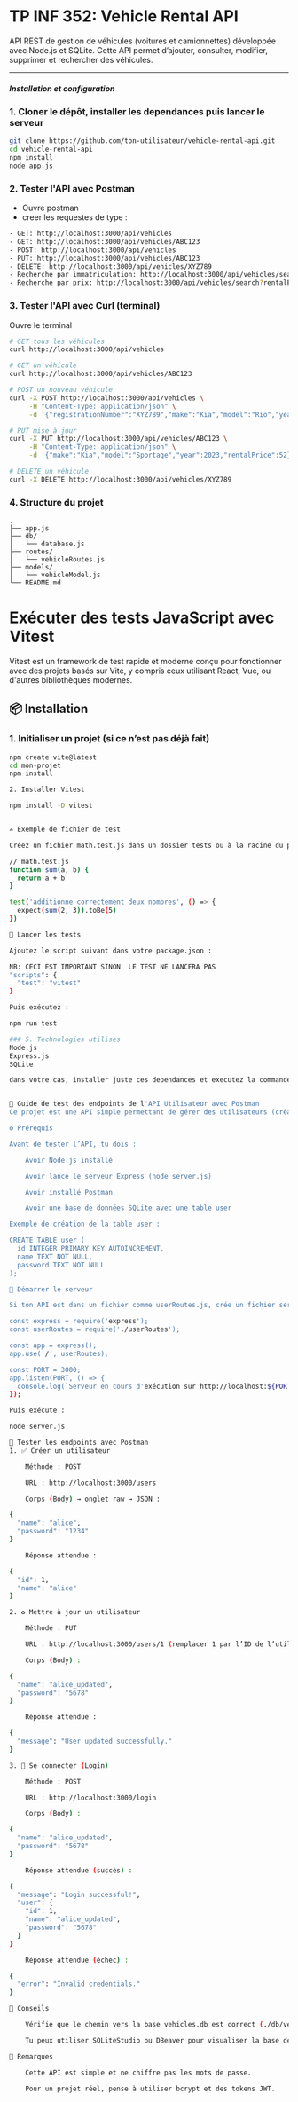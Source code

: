 # TP INF 352: Vehicle Rental API

API REST de gestion de véhicules (voitures et camionnettes) développée avec Node.js et SQLite. Cette API permet d’ajouter, consulter, modifier, supprimer et rechercher des véhicules.

---

##### Installation et configuration

### 1. Cloner le dépôt, installer les dependances puis lancer le serveur

```bash
git clone https://github.com/ton-utilisateur/vehicle-rental-api.git
cd vehicle-rental-api
npm install
node app.js

```
### 2. Tester l'API avec Postman

- Ouvre postman
- creer les requestes de type :
```bash
- GET: http://localhost:3000/api/vehicles
- GET: http://localhost:3000/api/vehicles/ABC123
- POST: http://localhost:3000/api/vehicles
- PUT: http://localhost:3000/api/vehicles/ABC123
- DELETE: http://localhost:3000/api/vehicles/XYZ789
- Recherche par immatriculation: http://localhost:3000/api/vehicles/search?registrationNumber=ABC123
- Recherche par prix: http://localhost:3000/api/vehicles/search?rentalPrice=50
```

### 3. Tester l'API avec Curl (terminal)
Ouvre le terminal
```bash
# GET tous les véhicules
curl http://localhost:3000/api/vehicles

# GET un véhicule
curl http://localhost:3000/api/vehicles/ABC123

# POST un nouveau véhicule
curl -X POST http://localhost:3000/api/vehicles \
     -H "Content-Type: application/json" \
     -d '{"registrationNumber":"XYZ789","make":"Kia","model":"Rio","year":2022,"rentalPrice":48}'

# PUT mise à jour
curl -X PUT http://localhost:3000/api/vehicles/ABC123 \
     -H "Content-Type: application/json" \
     -d '{"make":"Kia","model":"Sportage","year":2023,"rentalPrice":52}'

# DELETE un véhicule
curl -X DELETE http://localhost:3000/api/vehicles/XYZ789
```

### 4. Structure du projet
```pgsql
.
├── app.js
├── db/
│   └── database.js
├── routes/
│   └── vehicleRoutes.js
├── models/
│   └── vehicleModel.js
└── README.md
```


# Exécuter des tests JavaScript avec Vitest

Vitest est un framework de test rapide et moderne conçu pour fonctionner avec des projets basés sur Vite, y compris ceux utilisant React, Vue, ou d'autres bibliothèques modernes.

## 📦 Installation

### 1. Initialiser un projet (si ce n’est pas déjà fait)

```bash
npm create vite@latest
cd mon-projet
npm install

2. Installer Vitest

npm install -D vitest


✍️ Exemple de fichier de test

Créez un fichier math.test.js dans un dossier tests ou à la racine du projet :

// math.test.js
function sum(a, b) {
  return a + b
}

test('additionne correctement deux nombres', () => {
  expect(sum(2, 3)).toBe(5)
})

🧪 Lancer les tests

Ajoutez le script suivant dans votre package.json :

NB: CECI EST IMPORTANT SINON  LE TEST NE LANCERA PAS
"scripts": {
  "test": "vitest"
}

Puis exécutez :

npm run test

### 5. Technologies utilises
Node.js
Express.js
SQLite

dans votre cas, installer juste ces dependances et executez la commande npm run test.


📘 Guide de test des endpoints de l'API Utilisateur avec Postman
Ce projet est une API simple permettant de gérer des utilisateurs (création, modification et connexion) avec Express.js et SQLite3.

⚙️ Prérequis

Avant de tester l’API, tu dois :

    Avoir Node.js installé

    Avoir lancé le serveur Express (node server.js)

    Avoir installé Postman

    Avoir une base de données SQLite avec une table user

Exemple de création de la table user :

CREATE TABLE user (
  id INTEGER PRIMARY KEY AUTOINCREMENT,
  name TEXT NOT NULL,
  password TEXT NOT NULL
);

🚀 Démarrer le serveur

Si ton API est dans un fichier comme userRoutes.js, crée un fichier server.js :

const express = require('express');
const userRoutes = require('./userRoutes');

const app = express();
app.use('/', userRoutes);

const PORT = 3000;
app.listen(PORT, () => {
  console.log(`Serveur en cours d'exécution sur http://localhost:${PORT}`);
});

Puis exécute :

node server.js

🧪 Tester les endpoints avec Postman
1. ✅ Créer un utilisateur

    Méthode : POST

    URL : http://localhost:3000/users

    Corps (Body) → onglet raw → JSON :

{
  "name": "alice",
  "password": "1234"
}

    Réponse attendue :

{
  "id": 1,
  "name": "alice"
}

2. ♻️ Mettre à jour un utilisateur

    Méthode : PUT

    URL : http://localhost:3000/users/1 (remplacer 1 par l’ID de l’utilisateur)

    Corps (Body) :

{
  "name": "alice_updated",
  "password": "5678"
}

    Réponse attendue :

{
  "message": "User updated successfully."
}

3. 🔐 Se connecter (Login)

    Méthode : POST

    URL : http://localhost:3000/login

    Corps (Body) :

{
  "name": "alice_updated",
  "password": "5678"
}

    Réponse attendue (succès) :

{
  "message": "Login successful!",
  "user": {
    "id": 1,
    "name": "alice_updated",
    "password": "5678"
  }
}

    Réponse attendue (échec) :

{
  "error": "Invalid credentials."
}

🧼 Conseils

    Vérifie que le chemin vers la base vehicles.db est correct (./db/vehicles.db)

    Tu peux utiliser SQLiteStudio ou DBeaver pour visualiser la base de données.

📌 Remarques

    Cette API est simple et ne chiffre pas les mots de passe.

    Pour un projet réel, pense à utiliser bcrypt et des tokens JWT.
